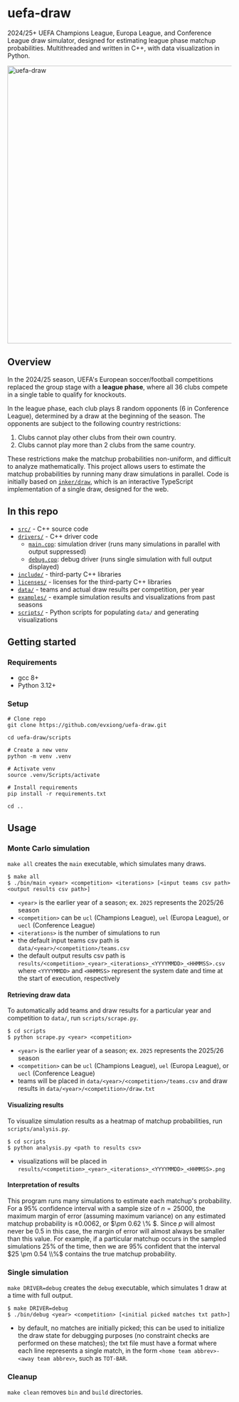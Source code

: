 # uefa-draw

2024/25+ UEFA Champions League, Europa League, and Conference League draw
simulator, designed for estimating league phase matchup probabilities.
Multithreaded and written in C++, with data visualization in Python.

<img width="1768" height="623" alt="uefa-draw" src="https://github.com/user-attachments/assets/9e298645-c73b-41fc-a318-c94ee1037d8f" />

## Overview

In the 2024/25 season, UEFA's European soccer/football competitions replaced the
group stage with a **league phase**, where all 36 clubs compete in a single
table to qualify for knockouts.

In the league phase, each club plays 8 random opponents (6 in Conference
League), determined by a draw at the beginning of the season. The opponents are
subject to the following country restrictions:

1. Clubs cannot play other clubs from their own country.
2. Clubs cannot play more than 2 clubs from the same country.

These restrictions make the matchup probabilities non-uniform, and difficult to
analyze mathematically. This project allows users to estimate the matchup
probabilities by running many draw simulations in parallel. Code is initially
based on [`inker/draw`](https://github.com/inker/draw), which is an interactive
TypeScript implementation of a single draw, designed for the web.

## In this repo

- [`src/`](src) - C++ source code
- [`drivers/`](drivers) - C++ driver code
  - [`main.cpp`](drivers/main.cpp): simulation driver (runs many simulations in
    parallel with output suppressed)
  - [`debug.cpp`](drivers/debug.cpp): debug driver (runs single simulation with
    full output displayed)
- [`include/`](include) - third-party C++ libraries
- [`licenses/`](licenses) - licenses for the third-party C++ libraries
- [`data/`](data) - teams and actual draw results per competition, per year
- [`examples/`](examples) - example simulation results and visualizations from
  past seasons
- [`scripts/`](scripts) - Python scripts for populating `data/` and generating
  visualizations

## Getting started

### Requirements

- gcc 8+
- Python 3.12+

### Setup

```shell
# Clone repo
git clone https://github.com/evxiong/uefa-draw.git

cd uefa-draw/scripts

# Create a new venv
python -m venv .venv

# Activate venv
source .venv/Scripts/activate

# Install requirements
pip install -r requirements.txt

cd ..
```

## Usage

### Monte Carlo simulation

`make all` creates the `main` executable, which simulates many draws.

```shell
$ make all
$ ./bin/main <year> <competition> <iterations> [<input teams csv path> <output results csv path>]
```

- `<year>` is the earlier year of a season; ex. `2025` represents the 2025/26
  season
- `<competition>` can be `ucl` (Champions League), `uel` (Europa League), or
  `uecl` (Conference League)
- `<iterations>` is the number of simulations to run
- the default input teams csv path is `data/<year>/<competition>/teams.csv`
- the default output results csv path is
  `results/<competition>_<year>_<iterations>_<YYYYMMDD>_<HHMMSS>.csv` where
  `<YYYYMMDD>` and `<HHMMSS>` represent the system date and time at the start of
  execution, respectively

#### Retrieving draw data

To automatically add teams and draw results for a particular year and
competition to `data/`, run `scripts/scrape.py`.

```shell
$ cd scripts
$ python scrape.py <year> <competition>
```

- `<year>` is the earlier year of a season; ex. `2025` represents the 2025/26
  season
- `<competition>` can be `ucl` (Champions League), `uel` (Europa League), or
  `uecl` (Conference League)
- teams will be placed in `data/<year>/<competition>/teams.csv` and draw results
  in `data/<year>/<competition>/draw.txt`

#### Visualizing results

To visualize simulation results as a heatmap of matchup probabilities, run
`scripts/analysis.py`.

```shell
$ cd scripts
$ python analysis.py <path to results csv>
```

- visualizations will be placed in
  `results/<competition>_<year>_<iterations>_<YYYYMMDD>_<HHMMSS>.png`

#### Interpretation of results

This program runs many simulations to estimate each matchup's probability. For a
95% confidence interval with a sample size of $n=25000$, the maximum margin of
error (assuming maximum variance) on any estimated matchup probability is
$\pm 0.0062$, or $\pm 0.62 \\% $. Since $p$ will almost never be $0.5$ in this
case, the margin of error will almost always be smaller than this value. For
example, if a particular matchup occurs in the sampled simulations 25% of the
time, then we are 95% confident that the interval $25 \pm 0.54 \\%$ contains the
true matchup probability.

### Single simulation

`make DRIVER=debug` creates the `debug` executable, which simulates 1 draw at a
time with full output.

```shell
$ make DRIVER=debug
$ ./bin/debug <year> <competition> [<initial picked matches txt path>]
```

- by default, no matches are initially picked; this can be used to initialize
  the draw state for debugging purposes (no constraint checks are performed on
  these matches); the txt file must have a format where each line represents a
  single match, in the form `<home team abbrev>-<away team abbrev>`, such as
  `TOT-BAR`.

### Cleanup

`make clean` removes `bin` and `build` directories.

